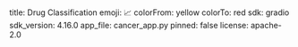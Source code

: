 title: Drug Classification
emoji: 📈
colorFrom: yellow
colorTo: red
sdk: gradio
sdk_version: 4.16.0
app_file: cancer_app.py
pinned: false
license: apache-2.0
